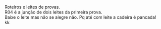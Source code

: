 Roteiros e leites de provas. <br>
R04 é a junção de dois leites da primeira prova.<br>
Baixe o leite mas não se alegre não. Pq até com leite a cadeira é pancada! kk
